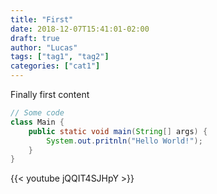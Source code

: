 ```yaml
---
title: "First"
date: 2018-12-07T15:41:01-02:00
draft: true
author: "Lucas"
tags: ["tag1", "tag2"]
categories: ["cat1"]
---
```


Finally first content

```java
// Some code
class Main {
    public static void main(String[] args) {
        System.out.pritnln("Hello World!");
    }
}
```

{{< youtube jQQIT4SJHpY >}}